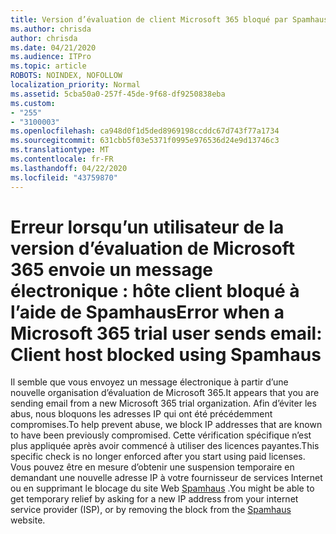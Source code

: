 ```yaml
---
title: Version d’évaluation de client Microsoft 365 bloqué par Spamhaus
ms.author: chrisda
author: chrisda
ms.date: 04/21/2020
ms.audience: ITPro
ms.topic: article
ROBOTS: NOINDEX, NOFOLLOW
localization_priority: Normal
ms.assetid: 5cba50a0-257f-45de-9f68-df9250838eba
ms.custom:
- "255"
- "3100003"
ms.openlocfilehash: ca948d0f1d5ded8969198ccddc67d743f77a1734
ms.sourcegitcommit: 631cbb5f03e5371f0995e976536d24e9d13746c3
ms.translationtype: MT
ms.contentlocale: fr-FR
ms.lasthandoff: 04/22/2020
ms.locfileid: "43759870"
---
```

# <a name="error-when-a-microsoft-365-trial-user-sends-email-client-host-blocked-using-spamhaus"></a><span data-ttu-id="9c21b-102">Erreur lorsqu’un utilisateur de la version d’évaluation de Microsoft 365 envoie un message électronique : hôte client bloqué à l’aide de Spamhaus</span><span class="sxs-lookup"><span data-stu-id="9c21b-102">Error when a Microsoft 365 trial user sends email: Client host blocked using Spamhaus</span></span>

<span data-ttu-id="9c21b-103">Il semble que vous envoyez un message électronique à partir d’une nouvelle organisation d’évaluation de Microsoft 365.</span><span class="sxs-lookup"><span data-stu-id="9c21b-103">It appears that you are sending email from a new Microsoft 365 trial organization.</span></span> <span data-ttu-id="9c21b-104">Afin d’éviter les abus, nous bloquons les adresses IP qui ont été précédemment compromises.</span><span class="sxs-lookup"><span data-stu-id="9c21b-104">To help prevent abuse, we block IP addresses that are known to have been previously compromised.</span></span> <span data-ttu-id="9c21b-105">Cette vérification spécifique n’est plus appliquée après avoir commencé à utiliser des licences payantes.</span><span class="sxs-lookup"><span data-stu-id="9c21b-105">This specific check is no longer enforced after you start using paid licenses.</span></span> <span data-ttu-id="9c21b-106">Vous pouvez être en mesure d’obtenir une suspension temporaire en demandant une nouvelle adresse IP à votre fournisseur de services Internet ou en supprimant le blocage du site Web [Spamhaus](https://go.microsoft.com/fwlink/p/?linkid=123245) .</span><span class="sxs-lookup"><span data-stu-id="9c21b-106">You might be able to get temporary relief by asking for a new IP address from your internet service provider (ISP), or by removing the block from the [Spamhaus](https://go.microsoft.com/fwlink/p/?linkid=123245) website.</span></span>
